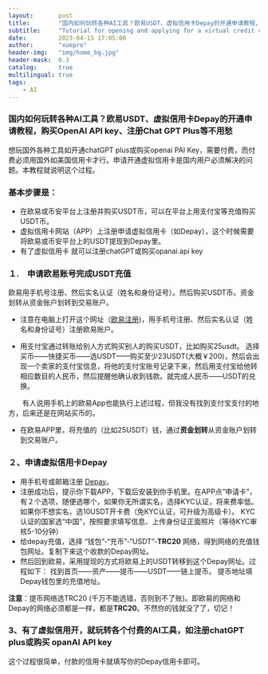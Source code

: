 ```yaml
---
layout:       post
title:        "国内如何玩转各种AI工具？欧易USDT、虚拟信用卡Depay的开通申请教程，购买OpenAI API key、注册Chat GPT Plus等不用愁"
subtitle:     "Tutorial for opening and applying for a virtual credit card"
date:         2023-04-15 17:05:00
author:       "xuepro"
header-img:   "img/home_bg.jpg"
header-mask:  0.3
catalog:      true
multilingual: true
tags:
    - AI
---
```


### 国内如何玩转各种AI工具？欧易USDT、虚拟信用卡Depay的开通申请教程，购买OpenAI API key、注册Chat GPT Plus等不用愁

想玩国外各种工具如开通chatGPT plus或购买openai PAI Key，需要付费，而付费必须用国外如美国信用卡才行。申请开通虚拟信用卡是国内用户必须解决的问题。本教程就说明这个过程。

### 基本步骤是：
  - 在欧易或币安平台上注册并购买USDT币，可以在平台上用支付宝等充值购买USDT币。
  - 虚拟信用卡网站（APP）上注册申请虚拟信用卡（如Depay），这个时候需要将欧易或币安平台上的USDT提现到Depay里。
  - 有了虚拟信用卡 就可以注册chatGPT或购买opanai api key

### １.　申请欧易账号完成USDT充值

欧易用手机号注册、然后实名认证（姓名和身份证号）。然后购买USDT币。资金划转从资金账户划转到交易账户。
- 注意在电脑上打开这个网址（[欧易注册](https://okx.com/join/40839117))，用手机号注册、然后实名认证（姓名和身份证号）注册欧易账户。
  
- 用支付宝通过转账给别人方式购买别人的购买USDT，比如购买25usdt。
    选择买币——快捷买币——选USDT——购买至少23USDT(大概￥200)，然后会出现一个卖家的支付宝信息，将他的支付宝账号记录下来，然后用支付宝给他转相应数目的人民币，然后提醒他确认收到钱款。就完成人民币——USDT的兑换。
    
　　有人说用手机上的欧易App也能执行上述过程，但我没有找到支付宝支付的地方，后来还是在网站买币的。
  
- 在欧易APP里，将充值的（比如25USDT）钱，通过**资金划转**从资金账户划转到交易账户。

### ２、申请虚拟信用卡Depay

- 用手机号或邮箱注册 [Depay](https://depay.depay.one/web-app/register-h5?invitCode=179818&lang=zh-cn)。
- 注册成功后，提示你下载APP，下载后安装到你手机里。在APP点“申请卡”，有２个选项，随便选哪个，如果你无所谓实名，选择KYC认证，将来费率低。如果你不想实名，选10USDT开卡费（免KYC认证，可升级为高级卡）。 KYC认证的国家选“中国”，按照要求填写信息、上传身份证正面照片（等待KYC审核5-10分钟）
- 给depay充值，选择 “钱包”-“充币”-“USDT”-**TRC20** 网络，得到网络的充值钱包网址。复制下来这个收款的Depay网址。
- 然后回到欧易，采用提现的方式将欧易上的USDT转移到这个Depay网址。过程如下：
 找到首页——资产——提币——USDT——链上提币。 提币地址填Depay钱包里的充值地址。
 
 **注意**：提币网络选TRC20 (千万不能选错，否则到不了账)。即欧易的网络和Depay的网络必须都是一样，都是**TRC20**。不然你的钱就没了了，切记！

### 3、有了虚拟信用开，就玩转各个付费的AI工具，如注册chatGPT plus或购买 opanAI API key

  这个过程很简单，付款的信用卡就填写你的Depay信用卡即可。
